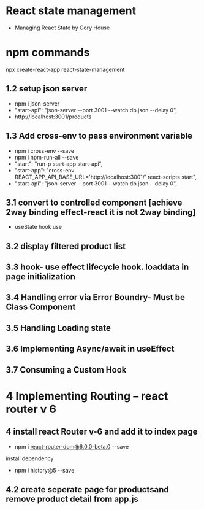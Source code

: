 # React state management

- Managing React State by Cory House

# npm commands

npx create-react-app react-state-management

## 1.2 setup json server

- npm i json-server
- "start-api": "json-server --port 3001 --watch db.json --delay 0",
- http://localhost:3001/products

## 1.3 Add cross-env to pass environment variable

- npm i cross-env --save
- npm i npm-run-all --save
- "start": "run-p start-app start-api",
- "start-app": "cross-env REACT_APP_API_BASE_URL='http://localhost:3001/' react-scripts start",
- "start-api": "json-server --port 3001 --watch db.json --delay 0",

## 3.1 convert to controlled component [achieve 2way binding effect-react it is not 2way binding]

- useState hook use

## 3.2 display filtered product list

## 3.3 hook- use effect lifecycle hook. loaddata in page initialization

## 3.4 Handling error via Error Boundry- Must be Class Component

## 3.5 Handling Loading state

## 3.6 Implementing Async/await in useEffect

## 3.7 Consuming a Custom Hook

# 4 Implementing Routing – react router v 6

## 4 install react Router v-6 and add it to index page

- npm i react-router-dom@6.0.0-beta.0 --save

install dependency

- npm i history@5 --save

## 4.2 create seperate page for productsand remove product detail from app.js
